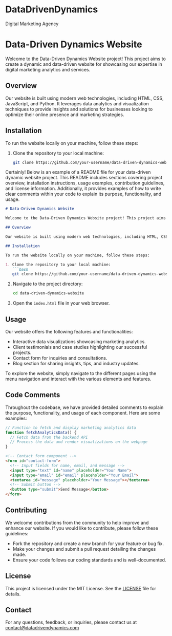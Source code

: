 # DataDrivenDynamics
Digital Marketing Agency

# Data-Driven Dynamics Website

Welcome to the Data-Driven Dynamics Website project! This project aims to create a dynamic and data-driven website for showcasing our expertise in digital marketing analytics and services.

## Overview

Our website is built using modern web technologies, including HTML, CSS, JavaScript, and Python. It leverages data analytics and visualization techniques to provide insights and solutions for businesses looking to optimize their online presence and marketing strategies.

## Installation

To run the website locally on your machine, follow these steps:

1. Clone the repository to your local machine:
   ```bash
   git clone https://github.com/your-username/data-driven-dynamics-website.git
   

Certainly! Below is an example of a README file for your data-driven dynamic website project. This README includes sections covering project overview, installation instructions, usage examples, contribution guidelines, and license information. Additionally, it provides examples of how to write clear comments within your code to explain its purpose, functionality, and usage.

```markdown
# Data-Driven Dynamics Website

Welcome to the Data-Driven Dynamics Website project! This project aims to create a dynamic and data-driven website for showcasing our expertise in digital marketing analytics and services.

## Overview

Our website is built using modern web technologies, including HTML, CSS, JavaScript, and Python. It leverages data analytics and visualization techniques to provide insights and solutions for businesses looking to optimize their online presence and marketing strategies.

## Installation

To run the website locally on your machine, follow these steps:

1. Clone the repository to your local machine:
   ```bash
   git clone https://github.com/your-username/data-driven-dynamics-website.git
   ```

2. Navigate to the project directory:
   ```bash
   cd data-driven-dynamics-website
   ```

3. Open the `index.html` file in your web browser.

## Usage

Our website offers the following features and functionalities:

- Interactive data visualizations showcasing marketing analytics.
- Client testimonials and case studies highlighting our successful projects.
- Contact form for inquiries and consultations.
- Blog section for sharing insights, tips, and industry updates.

To explore the website, simply navigate to the different pages using the menu navigation and interact with the various elements and features.

## Code Comments

Throughout the codebase, we have provided detailed comments to explain the purpose, functionality, and usage of each component. Here are some examples:

```javascript
// Function to fetch and display marketing analytics data
function fetchAnalyticsData() {
  // Fetch data from the backend API
  // Process the data and render visualizations on the webpage
}
```

```html
<!-- Contact form component -->
<form id="contact-form">
  <!-- Input fields for name, email, and message -->
  <input type="text" id="name" placeholder="Your Name">
  <input type="email" id="email" placeholder="Your Email">
  <textarea id="message" placeholder="Your Message"></textarea>
  <!-- Submit button -->
  <button type="submit">Send Message</button>
</form>
```

## Contributing

We welcome contributions from the community to help improve and enhance our website. If you would like to contribute, please follow these guidelines:
- Fork the repository and create a new branch for your feature or bug fix.
- Make your changes and submit a pull request detailing the changes made.
- Ensure your code follows our coding standards and is well-documented.

## License

This project is licensed under the MIT License. See the [LICENSE](LICENSE) file for details.

## Contact

For any questions, feedback, or inquiries, please contact us at contact@datadrivendynamics.com